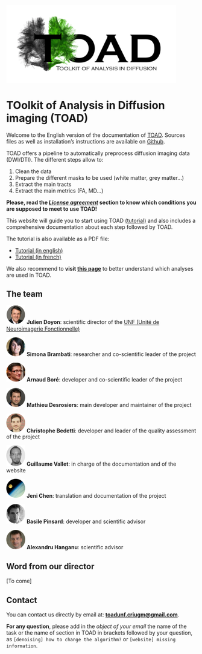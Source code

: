 <img src="figs/toad_logo.png" alt="Toad logo" style="width: 450px;"/>

# TOolkit of Analysis in Diffusion imaging (TOAD)

Welcome to the English version of the documentation of [TOAD](http://unf-montreal.ca/toad/).
Sources files as well as installation’s instructions are available on [Github](https://github.com/UNFmontreal/toad).

TOAD offers a pipeline to automatically preprocess diffusion imaging data (DWI/DTI).
The different steps allow to:

1. Clean the data
2. Prepare the different masks to be used (white matter, grey matter...)
3. Extract the main tracts
4. Extract the main metrics (FA, MD...)

**Please, read the [*License agreement*](about/license.md) section to know which conditions you are supposed to meet to use TOAD!**

This website will guide you to start using TOAD [(tutorial)](tuto/01-requirements.md) and also includes a comprehensive documentation about each step followed by TOAD.

The tutorial is also available as a PDF file:

- [Tutorial (in english)](../../Toad_Tuto_en.pdf)
- [Tutorial (in french)](../../Toad_Tuto_fr.pdf)

We also recommend to **visit [this page](tuto/00-refs.md)** to better understand which analyses are used in TOAD.


## The team

<img src="figs/JDoyon.jpg" alt="Julien Doyon" style="width: 50px;"/> **Julien Doyon**:  scientific director of the [UNF (Unité de Neuroimagerie Fonctionnelle)](www.unf-montreal.ca)

<img src="figs/SBrambati.jpg" alt="Simona Brambati" style="width: 50px;"/> **Simona Brambati**: researcher and co-scientific leader of the project

<img src="figs/ABore.jpg" alt="Arnaud Boré" style="width: 50px;"/> **Arnaud Boré**: developer and co-scientific leader of the project

<img src="figs/MDesrosiers.jpg" alt="Mathieu Desrosiers" style="width: 50px;"/> **Mathieu Desrosiers**: main developer and maintainer of the project

<img src="figs/CBedetti.jpg" alt="Christophe Bedetti" style="width: 50px;"/> **Christophe Bedetti**: developer and leader of the quality assessment of the project 

<img src="figs/GVallet.jpg" alt="Guillaume Vallet" style="width: 50px;"/>  **Guillaume Vallet**: in charge of the documentation and of the website

<img src="figs/JChen.jpg" alt="Jeni Chen" style="width: 50px;"/> **Jeni Chen**: translation and documentation of the project

<img src="figs/BPinsard.jpg" alt="Basile Pinsard" style="width: 50px;"/> **Basile Pinsard**: developer and scientific advisor

<img src="figs/AHanganu.jpg" alt="Alexandru Hanganu" style="width: 50px;"/> **Alexandru Hanganu**: scientific advisor


## Word from our director

[To come]


## Contact

You can contact us directly by email at: [**toadunf.criugm@gmail.com**](toadunf.criugm@gmail.com).

**For any question**, please add in the *object of your email* the name of the task or the name of section in TOAD in brackets followed by your question, as `[denoising] how to change the algorithm?` or `[website] missing information`.
